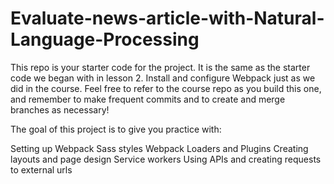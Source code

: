# Evaluate-news-article-with-Natural-Language-Processing
This repo is your starter code for the project. It is the same as the starter code we began with in lesson 2. Install and configure Webpack just as we did in the course. Feel free to refer to the course repo as you build this one, and remember to make frequent commits and to create and merge branches as necessary!

The goal of this project is to give you practice with:

Setting up Webpack
Sass styles
Webpack Loaders and Plugins
Creating layouts and page design
Service workers
Using APIs and creating requests to external urls
